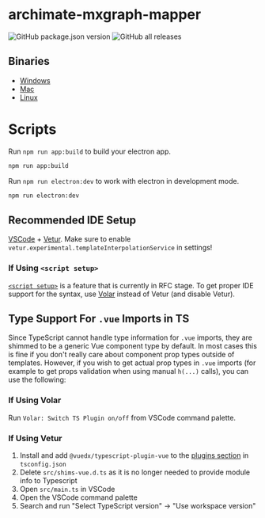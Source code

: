 # archimate-mxgraph-mapper

![GitHub package.json version](https://img.shields.io/github/package-json/v/fazendadosoftware/archimate-mxgraph-mapper)
![GitHub all releases](https://img.shields.io/github/downloads/fazendadosoftware/archimate-mxgraph-mapper/total)

## Binaries
* [Windows](https://github.com/fazendadosoftware/archimate-mxgraph-mapper/releases/download/v0.4.2/Archimate.MXGraph.Mapper.Setup.0.4.2.exe)
* [Mac](https://github.com/fazendadosoftware/archimate-mxgraph-mapper/releases/download/v0.4.2/Archimate-MXGraph-Mapper-0.4.2.dmg)
* [Linux](https://github.com/fazendadosoftware/archimate-mxgraph-mapper/releases/download/v0.4.2/Archimate-MXGraph-Mapper-0.4.2.AppImage)

# Scripts

Run `npm run app:build` to build your electron app.
```bash
npm run app:build
```

Run `npm run electron:dev` to work with electron in development mode.
```bash
npm run electron:dev
```


## Recommended IDE Setup

[VSCode](https://code.visualstudio.com/) + [Vetur](https://marketplace.visualstudio.com/items?itemName=octref.vetur). Make sure to enable `vetur.experimental.templateInterpolationService` in settings!

### If Using `<script setup>`

[`<script setup>`](https://github.com/vuejs/rfcs/pull/227) is a feature that is currently in RFC stage. To get proper IDE support for the syntax, use [Volar](https://marketplace.visualstudio.com/items?itemName=johnsoncodehk.volar) instead of Vetur (and disable Vetur).

## Type Support For `.vue` Imports in TS

Since TypeScript cannot handle type information for `.vue` imports, they are shimmed to be a generic Vue component type by default. In most cases this is fine if you don't really care about component prop types outside of templates. However, if you wish to get actual prop types in `.vue` imports (for example to get props validation when using manual `h(...)` calls), you can use the following:

### If Using Volar

Run `Volar: Switch TS Plugin on/off` from VSCode command palette.

### If Using Vetur

1. Install and add `@vuedx/typescript-plugin-vue` to the [plugins section](https://www.typescriptlang.org/tsconfig#plugins) in `tsconfig.json`
2. Delete `src/shims-vue.d.ts` as it is no longer needed to provide module info to Typescript
3. Open `src/main.ts` in VSCode
4. Open the VSCode command palette
5. Search and run "Select TypeScript version" -> "Use workspace version"

